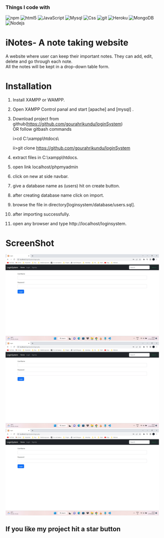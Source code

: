 

<h3>Things I code with</h3>
<p>
  <img alt="npm" src="https://img.shields.io/badge/-NPM-CB3837?style=flat-square&logo=npm&logoColor=white" />
  <img alt="html5" src="https://img.shields.io/badge/-HTML5-E34F26?style=flat-square&logo=html5&logoColor=white" />
  <img alt="JavaScript" src="https://img.shields.io/badge/JavaScript-323330?style=flat-square&logo=javascript&logoColor=F7DF1E" />
  <img alt="Mysql" src="https://img.shields.io/badge/MySQL-00000F?style=flat-square&logo=mysql&logoColor=white" />
  <img alt="Css" src="https://img.shields.io/badge/CSS-239120?&style=flat-square&logo=css3&logoColor=white" />
  <img alt="git" src="https://img.shields.io/badge/-Git-F05032?style=flat-square&logo=git&logoColor=white" />
  <img alt="Heroku" src="https://img.shields.io/badge/-Heroku-430098?style=flat-square&logo=heroku&logoColor=white" />
  <img alt="MongoDB" src="https://img.shields.io/badge/-MongoDB-13aa52?style=flat-square&logo=mongodb&logoColor=white" />
  <img alt="Nodejs" src="https://img.shields.io/badge/-Nodejs-43853d?style=flat-square&logo=Node.js&logoColor=white" />
  
</p>


# iNotes- A note taking website
A website where user can keep their important notes. They can add, edit, delete and go through each note.  
All the notes will be kept in a drop-down table form.

# Installation

1. Install XAMPP or WAMPP.

2. Open XAMPP Control panal and start [apache] and [mysql] .

3. Download project from github(https://github.com/gourahrikundu/loginSystem)  
    OR follow gitbash commands
    
    i>cd C:\\xampp\htdocs\
    
    ii>git clone https://github.com/gourahrikundu/loginSystem
    
4. extract files in C:\\xampp\htdocs\.

5. open link localhost/phpmyadmin

6. click on new at side navbar.

7. give a database name as (users) hit on create button.

8. after creating database name click on import.

9. browse the file in directory[loginsystem/database/users.sql].

10. after importing successfully.

11. open any browser and type http://localhost/loginsystem.




# ScreenShot
![Image of adduser](https://github.com/gourahrikundu/loginSystem/blob/master/projectSS/1.jpg)  
![Image of adduser](https://github.com/gourahrikundu/loginSystem/blob/master/projectSS/1.jpg)  
![Image of adduser](https://github.com/gourahrikundu/loginSystem/blob/master/projectSS/1.jpg)  

##  If you like my project hit a star button
